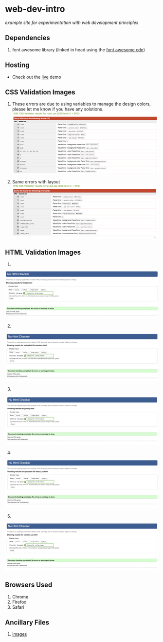 # web-dev-intro

   *example site for experimentation with web development principles*

## Dependencies

1. font awesome library (linked in head using the [font awesome cdn](https://fontawesome.com/?from=io))

## Hosting

   - Check out the [live](https://ztbochanski.github.io/web-dev-intro/) demo

## CSS Validation Images

1. These errors are due to using variables to manage the design colors, please let me know if you have any solutions.
![main.css][main_css]

2. Same errors with layout
![layout.css][layout_css]


[main_css]: https://github.com/ztbochanski/web-dev-intro/blob/master/images/a2_validation/main.png "main.css"
[layout_css]: https://github.com/ztbochanski/web-dev-intro/blob/master/images/a2_validation/layout.png "layout.css"

## HTML Validation Images

1.
![index.html][index_html]

[index_html]: https://github.com/ztbochanski/web-dev-intro/blob/master/images/a2_validation/%20index.png "index.html"

2.
![services.html][services_html]

[services_html]: https://github.com/ztbochanski/web-dev-intro/blob/master/images/a2_validation/services.png "services.html"

3.
![gallery.html][gallery_html]

[gallery_html]: https://github.com/ztbochanski/web-dev-intro/blob/master/images/a2_validation/gallery.png "gallery.html"

4.
![about_us.html][about_us_html]

[about_us_html]: https://github.com/ztbochanski/web-dev-intro/blob/master/images/a2_validation/about_us.png "about_us.html"

5.
![contact_us.html][contact_us_html]

[contact_us_html]: https://github.com/ztbochanski/web-dev-intro/blob/master/images/a2_validation/contact_us.png "contact_us.html"

## Browsers Used

1. Chrome
2. Firefox
3. Safari

## Ancillary Files

1. [images](https://github.com/ztbochanski/web-dev-intro/tree/master/images)
